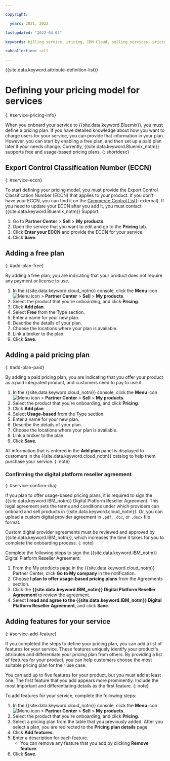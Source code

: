 ```yaml
---

copyright:

  years: 2021, 2022

lastupdated: "2022-04-04"

keywords: billing service, pricing, IBM Cloud, selling services, pricing plan, feature

subcollection: sell

---
```


{{site.data.keyword.attribute-definition-list}}

# Defining your pricing model for services
{: #service-pricing-info}

When you onboard your service to {{site.data.keyword.Bluemix}}, you must define a pricing plan. If you have detailed knowledge about how you want to charge users for your service, you can provide that information in your plan. However, you can start by enabling a free plan, and then set up a paid plan later if your needs change. Currently, {{site.data.keyword.Bluemix_notm}} supports free and usage-based pricing plans. 
{: shortdesc}

## Export Control Classification Number (ECCN)
{: #service-eccn}

To start defining your pricing model, you must provide the Export Control Classification Number (ECCN) that applies to your product. If you don't have your ECCN, you can find it on the [Commerce Control List](https://www.bis.doc.gov/index.php/licensing/commerce-control-list-classification/export-control-classification-number-eccn){: external}. If you need to update your ECCN after you add it, you must contact {{site.data.keyword.Bluemix_notm}} Support. 

1. Go to **Partner Center** > **Sell** > **My products**.
1. Open the service that you want to edit and go to the **Pricing** tab. 
1. Click **Enter your ECCN** and provide the ECCN for your service. 
1. Click **Save**. 

## Adding a free plan
{: #add-plan-free}

By adding a free plan, you are indicating that your product does not require any payment or license to use.

1. In the {{site.data.keyword.cloud_notm}} console, click the **Menu** icon ![Menu icon](../icons/icon_hamburger.svg "Menu") > **Partner Center** > **Sell** > **My products**.
1. Select the product that you're onboarding, and click **Pricing**.
1. Click **Add plan**. 
1. Select **Free** from the Type section.
1. Enter a name for your new plan. 
1. Describe the details of your plan.
1. Choose the locations where your plan is available.
1. Link a broker to the plan.
1. Click **Save**. 

## Adding a paid pricing plan
{: #add-plan-paid}

By adding a paid pricing plan, you are indicating that you offer your product as a paid integrated product, and customers need to pay to use it. 

1. In the {{site.data.keyword.cloud_notm}} console, click the **Menu** icon ![Menu icon](../icons/icon_hamburger.svg "Menu") > **Partner Center** > **Sell** > **My products**.
1. Select the product that you're onboarding, and click **Pricing**.
1. Click **Add plan**. 
1. Select **Usage-based** from the Type section.
1. Enter a name for your new plan. 
1. Describe the details of your plan.
1. Choose the locations where your plan is available.
1. Link a broker to the plan.
1. Click **Save**. 

All information that is entered in the **Add plan** panel is displayed to customers in the {{site.data.keyword.cloud_notm}} catalog to help them purchase your service.
{: note}

### Confirming the digital platform reseller agreement
{: #service-confirm-dra}

If you plan to offer usage-based pricing plans, it is required to sign the {{site.data.keyword.IBM_notm}} Digital Platform Reseller Agreement. This legal agreement sets the terms and conditions under which providers can onboard and sell products in {{site.data.keyword.cloud_notm}}. Or, you can upload a custom digital provider agreement in `.pdf`, `.doc`, or `.docx` file format. 

Custom digital provider agreements must be reviewed and approved by {{site.data.keyword.IBM_notm}}, which increases the time it takes for you to complete the onboarding process. 
{: note}

Complete the following steps to sign the {{site.data.keyword.IBM_notm}} Digital Platform Reseller Agreement:

1. From the My products page in the {{site.data.keyword.cloud_notm}} Partner Center, click **Go to My company** in the notification.
1. Choose **I plan to offer usage-based pricing plans** from the Agreements section. 
1. Click the **{{site.data.keyword.IBM_notm}} Digital Platform Reseller Agreement** to review the agreement. 
1. Select **I read and agree to the {{site.data.keyword.IBM_notm}} Digital Platform Reseller Agreement**, and click **Save**.

## Adding features for your service
{: #service-add-feature}

If you completed the steps to define your pricing plan, you can add a list of features for your service. These features uniquely identify your product's attributes and differentiate your pricing plan from others. By providing a list of features for your product, you can help customers choose the most suitable pricing plan for their use case. 

You can add up to five features for your product, but you must add at least one. The first feature that you add appears more prominently. Include the most important and differentiating details as the first feature. 
{: note}
  
To add features for your service, complete the following steps:

1. In the {{site.data.keyword.cloud_notm}} console, click the **Menu** icon ![Menu icon](../icons/icon_hamburger.svg "Menu") > **Partner Center** > **Sell** > **My products**.
1. Select the product that you're onboarding, and click **Pricing**.
1. Select a pricing plan from the table that you previously added. After you select a plan, you are redirected to the **Pricing plan details** page.
1. Click **Add features**.
1. Enter a description for each feature. 
   - You can remove any feature that you add by clicking **Remove feature**.
1. Click **Save**.
